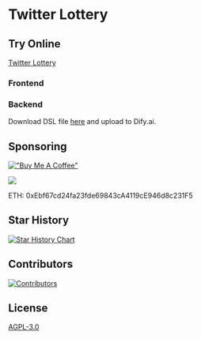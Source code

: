 # Twitter Lottery

## Try Online

[Twitter Lottery](https://lottery.twi.am)

### Frontend

### Backend

Download DSL file [here](./TwitterLottery.yml) and upload to Dify.ai.


## Sponsoring

[!["Buy Me A Coffee"](https://www.buymeacoffee.com/assets/img/custom_images/orange_img.png)](https://www.buymeacoffee.com/stvlynn)

[![](https://img.shields.io/static/v1?label=Sponsor&message=%E2%9D%A4&logo=GitHub&color=%23fe8e86)](https://github.com/sponsors/stvlynn)


ETH: 0xEbf67cd24fa23fde69843cA4119cE946d8c231F5

## Star History

[![Star History Chart](https://api.star-history.com/svg?repos=stvlynn/TwitterLottery&type=Date)](https://star-history.com/#stvlynn/TwitterLottery&Date)

## Contributors

[![Contributors](https://contrib.rocks/image?repo=stvlynn/TwitterLottery)](https://github.com/stvlynn/TwitterLottery/graphs/contributors)


## License

[AGPL-3.0](./LICENSE)